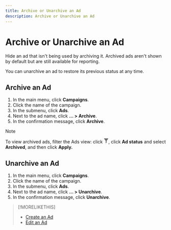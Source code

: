 ```yaml
---
title: Archive or Unarchive an Ad
description: Archive or Unarchive an Ad
---
```


# Archive or Unarchive an Ad

Hide an ad that isn't being used by archiving it. Archived ads aren't shown by default but are still available for reporting.

You can unarchive an ad to restore its previous status at any time.

## Archive an Ad

1. In the main menu, click **Campaigns**.
1. Click the name of the campaign.
1. In the submenu, click **Ads**.
1. Next to the ad name, click  **... > Archive**.
1. In the confirmation message, click **Archive**.

>[!NOTE]
>
>To view archived ads, filter the Ads view: click ![Filter button](/help/dsp/assets/filter.png), click **Ad status** and select **Archived**, and then click **Apply.**

## Unarchive an Ad

1. In the main menu, click **Campaigns**.
1. Click the name of the campaign.
1. In the submenu, click **Ads**.
1. Next to the ad name, click  **... > Unarchive**.
1. In the confirmation message, click **Unarchive**.

>[!MORELIKETHIS]
>
>* [Create an Ad](ad-create.md)
>* [Edit an Ad](ad-edit.md)
